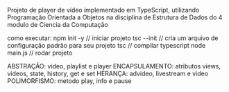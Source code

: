 Projeto de player de vídeo implementado em TypeScript, utilizando Programação Orientada a Objetos na disciplina de Estrutura de Dados do 4 modulo de Ciencia da Computação 

como executar:
npm init -y // iniciar projeto
tsc --init  // cria um arquivo de configuração padrão para seu projeto
tsc // compilar typescript
node main.js // rodar projeto

ABSTRAÇÃO: video, playlist e player
ENCAPSULAMENTO: atributos views, videos, state, history, get e set
HERANÇA: advideo, livestream e video
POLIMORFISMO: metodo play, info e pause
